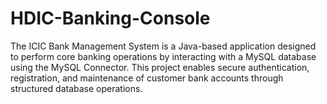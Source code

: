 # HDIC-Banking-Console
The ICIC Bank Management System is a Java-based application designed to perform core banking operations by interacting with a MySQL database using the MySQL Connector. This project enables secure authentication, registration, and maintenance of customer bank accounts through structured database operations.
